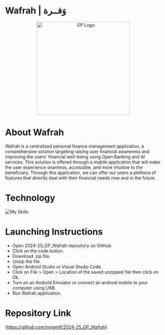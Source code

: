 # Wafrah | وَفــرة
<p align="center">
  <img src="https://github.com/user-attachments/assets/d7ce942b-b357-49cc-ae93-83a2178df4a8" width="300" alt="GP Logo"> 
</p>

# About Wafrah
Wafrah is a centralized personal finance management application, a comprehensive solution targeting raising user financial awareness and improving the users' financial well-being using Open Banking and AI services. This solution is offered through a mobile application that will make the user experience seamless, accessible, and more intuitive to the beneficiary. Through this application, we can offer our users a plethora of features that directly deal with their financial needs now and in the future.

# Technology
![My Skills](https://skillicons.dev/icons?i=dart,flutter,gcp,firebase,flask,py)

# Launching Instructions
- Open 2024-25_GP_Wafrah repository on GitHub.
- Click on the code button.
- Download .zip file.
- Unzip the file.
- Open Android Studio or Visual Studio Code.
- Click on File > Open > Location of the saved unzipped file then click on Ok.
- Turn on an Android Emulator or connect an android mobile to your computer using USB.
- Run Wafrah application.


# Repository Link
(https://github.com/mriamft/2024-25_GP_Wafrah)
